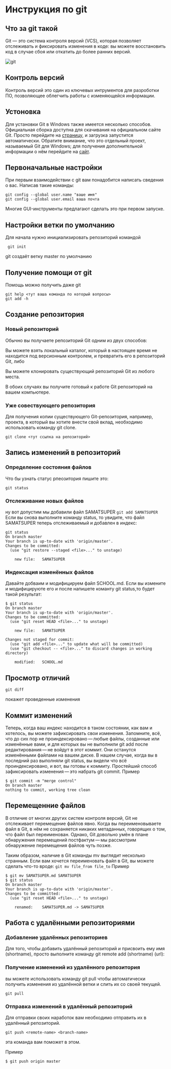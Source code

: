 # Инструкция по git 
## Что за git такой
Git — это система контроля версий (VCS), которая позволяет отслеживать и фиксировать изменения в коде: вы можете восстановить код в случае сбоя или откатить до более ранних версий.

![git](https://laravelcode.com/upload/categoryimages/git.png)
## Контроль версий 
Контроль версий это один из ключевых интрументов для разроботки ПО, позволяющее облегчить работы с изменяющейся информации.
## Устоновка
Для установки Git в Windows также имеется несколько способов. Официальная сборка доступна для скачивания на официальном сайте Git. Просто перейдите на [страницу](https://git-scm.com/download/win), и загрузка запустится автоматически. Обратите внимание, что это отдельный проект, называемый Git для Windows; для получения дополнительной информации о нём перейдите на [сайт](https://gitforwindows.org).
## Первоначальные настройки 
При первым взаимодействии с git вам понадобится написать сведения о вас.
Написав такие команды:

```
git config --global user.name "ваше имя"
git config --global user.email ваша почта
```
Многие GUI-инструменты предлагают сделать это при первом запуске.

## Настройки ветки по умолчанию 
Для начала нужно инициализировать репозиторий командой  

``` git init```

git создаёт ветку master по умолчанию
## Получение помощи от git
Помощь можно получить даже git 
```
git help <тут ваша команда по который вопросы>
git add -h 
```

## Создание репозитория
### Новый репозиторий
Обычно вы получаете репозиторий Git одним из двух способов:

Вы можете взять локальный каталог, который в настоящее время не находится под версионным контролем, и превратить его в репозиторий Git, либо

Вы можете клонировать существующий репозиторий Git из любого места.

В обоих случаях вы получите готовый к работе Git репозиторий на вашем компьютере.
### Уже совествующего репозитория
Для получения копии существующего Git-репозитория, например, проекта, в который вы хотите внести свой вклад, необходимо использовать команду git clone.
```
git clone <тут ссылка на репозиторий>
```
## Запись изменений в репозиторий
### Определение состояния файлов
Что бы узнать статус рпеозитория пишите это:
```
git status
```
### Отслеживание новых файлов
ну вот допустим мы добавили файл SAMATSUPER
```git add SAMATSUPER```
Если вы снова выполните команду status, то увидите, что файл SAMATSUPER теперь отслеживаемый и добавлен в индекс:
```
git status
On branch master
Your branch is up-to-date with 'origin/master'.
Changes to be committed:
  (use "git restore --staged <file>..." to unstage)

    new file:   SAMATSUPER
```
### Индексация изменённых файлов
Давайте добваим и модифицируем файл SCHOOL.md. Если вы измените и модифицируюте его и после напишете команту git status,то будет такой результат:
```
$ git status
On branch master
Your branch is up-to-date with 'origin/master'.
Changes to be committed:
  (use "git reset HEAD <file>..." to unstage)

    new file:   SAMATSUPER

Changes not staged for commit:
  (use "git add <file>..." to update what will be committed)
  (use "git checkout -- <file>..." to discard changes in working directory)

    modified:   SCHOOL.md
```    
## Просмотр отличий
```
git diff 
```
покажет проведенные изменения
## Коммит изменений 
Теперь, когда ваш индекс находится в таком состоянии, как вам и хотелось, вы можете зафиксировать свои изменения. Запомните, всё, что до сих пор не проиндексировано — любые файлы, созданные или изменённые вами, и для которых вы не выполнили git add после редактирования — не войдут в этот коммит. Они останутся изменёнными файлами на вашем диске. В нашем случае, когда вы в последний раз выполняли git status, вы видели что всё проиндексировано, и вот, вы готовы к коммиту. Простейший способ зафиксировать изменения — это набрать git commit.
Пример
```
$ git commit -m "merge control"
On branch master
nothing to commit, working tree clean
```
## Перемещенние файлов
В отличие от многих других систем контроля версий, Git не отслеживает перемещение файлов явно. Когда вы переименовываете файл в Git, в нём не сохраняется никаких метаданных, говорящих о том, что файл был переименован. Однако, Git довольно умён в плане обнаружения перемещений постфактум — мы рассмотрим обнаружение перемещения файлов чуть позже.

Таким образом, наличие в Git команды mv выглядит несколько странным. Если вам хочется переименовать файл в Git, вы можете сделать что-то вроде:
```git mv file_from file_to```
Пример
```
$ git mv SAMATSUPER.md SAMATSUPER
$ git status
On branch master
Your branch is up-to-date with 'origin/master'.
Changes to be committed:
  (use "git reset HEAD <file>..." to unstage)

    renamed:    SAMATSUPER.md -> SAMATSUPER
```
## Работа с удалёнными репозиториями
### Добавление удалённых репозиториев
Для того, чтобы добавить удалённый репозиторий и присвоить ему имя (shortname), просто выполните команду git remote add (shortname) (url):
### Получение изменений из удалённого репозитория
вы можете использовать команду git pull чтобы автоматически получить изменения из удалённой ветки и слить их со своей текущей.
``` 
git pull
```
### Отправка изменений в удалённый репозиторий
Для отправки своих наработок вам необходимо отправить их в удалённый репозиторий.
```
git push <remote-name> <branch-name>
```
эта команда вам поможет в этом.

Пример
```
$ git push origin master
```
##
